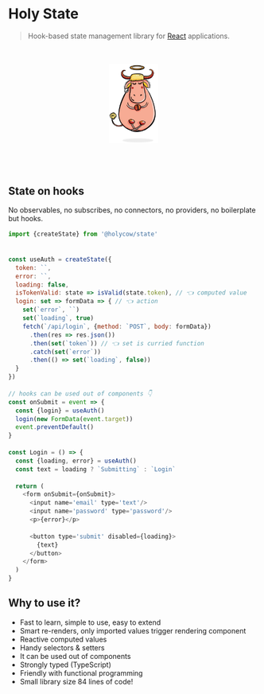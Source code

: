 # Holy State
> Hook-based state management library for [React](https://github.com/facebook/react) applications.

<br/>
<br/>
<div align="center">
  <img src="./holy-cow.png" width="20%"/>
</div>
<br/>
<br/>
<br/>

## State on hooks
No observables, no subscribes, no connectors, no providers, no boilerplate but hooks.

```js
import {createState} from '@holycow/state'


const useAuth = createState({
  token: ``,
  error: ``,
  loading: false,
  isTokenValid: state => isValid(state.token), // 👈 computed value
  login: set => formData => { // 👈 action
    set(`error`, ``)
    set(`loading`, true)
    fetch(`/api/login`, {method: `POST`, body: formData})
      .then(res => res.json())
      .then(set(`token`)) // 👈 set is curried function
      .catch(set(`error`))
      .then(() => set(`loading`, false))
  }
})

// hooks can be used out of components 👇 
const onSubmit = event => {
  const {login} = useAuth()
  login(new FormData(event.target))
  event.preventDefault()
}

const Login = () => {
  const {loading, error} = useAuth()
  const text = loading ? `Submitting` : `Login`

  return (
    <form onSubmit={onSubmit}>
      <input name='email' type='text'/>
      <input name='password' type='password'/>
      <p>{error}</p>

      <button type='submit' disabled={loading}>
        {text}
      </button>
    </form>
  )
}
```

## Why to use it?
- Fast to learn, simple to use, easy to extend
- Smart re-renders, only imported values trigger rendering component
- Reactive computed values
- Handy selectors & setters
- It can be used out of components
- Strongly typed (TypeScript)
- Friendly with functional programming
- Small library size 84 lines of code!
